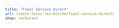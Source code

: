 ```yaml
---
title: "Fioul Service Direct"
url: /saint-louis-les-bitche/fioul-service-direct/
shop: carburant
---
```


